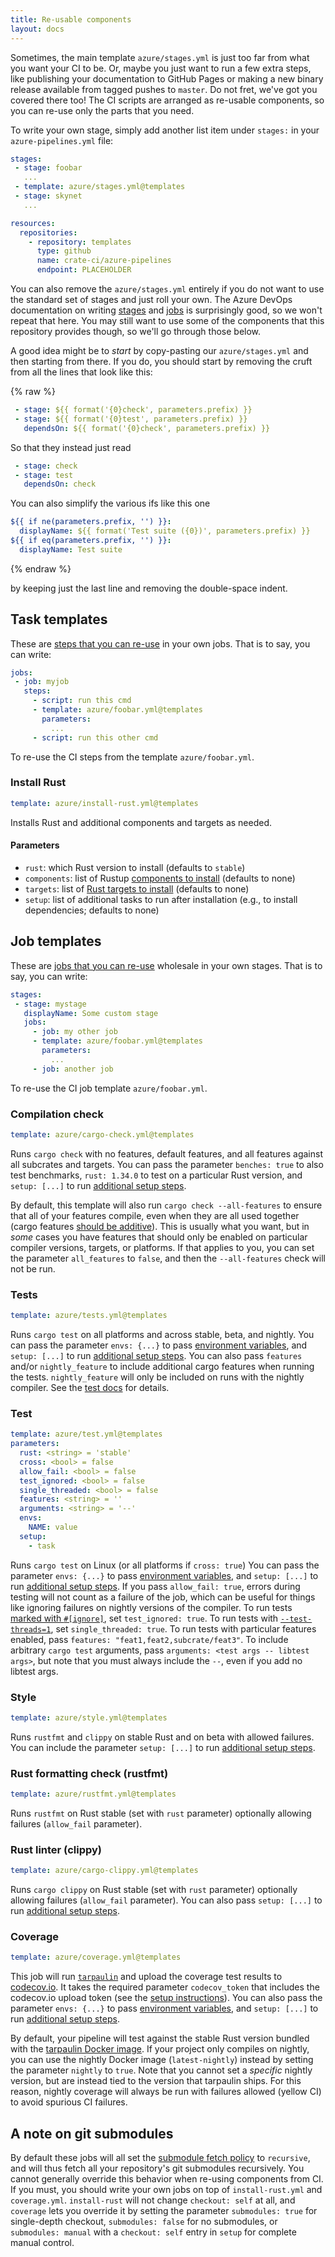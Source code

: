 ```yaml
---
title: Re-usable components
layout: docs
---
```


Sometimes, the main template `azure/stages.yml` is just too far from
what you want your CI to be. Or, maybe you just want to run a few extra
steps, like publishing your documentation to GitHub Pages or making a
new binary release available from tagged pushes to `master`. Do not
fret, we've got you covered there too! The CI scripts are arranged as
re-usable components, so you can re-use only the parts that you need.

To write your own stage, simply add another list item under `stages:`
in your `azure-pipelines.yml` file:


```yaml
stages:
 - stage: foobar
   ...
 - template: azure/stages.yml@templates
 - stage: skynet
   ...

resources:
  repositories:
    - repository: templates
      type: github
      name: crate-ci/azure-pipelines
      endpoint: PLACEHOLDER
```

You can also remove the `azure/stages.yml` entirely if you do not want
to use the standard set of stages and just roll your own. The Azure
DevOps documentation on writing
[stages](https://docs.microsoft.com/en-us/azure/devops/pipelines/process/stages)
and
[jobs](https://docs.microsoft.com/en-us/azure/devops/pipelines/process/phases)
is surprisingly good, so we won't repeat that here. You may still want
to use some of the components that this repository provides though, so
we'll go through those below.

A good idea might be to _start_ by copy-pasting our `azure/stages.yml`
and then starting from there. If you do, you should start by removing
the cruft from all the lines that look like this:

{% raw %}
```yaml
 - stage: ${{ format('{0}check', parameters.prefix) }}
 - stage: ${{ format('{0}test', parameters.prefix) }}
   dependsOn: ${{ format('{0}check', parameters.prefix) }}
```

So that they instead just read

```yaml
 - stage: check
 - stage: test
   dependsOn: check
```

You can also simplify the various ifs like this one

```yaml
${{ if ne(parameters.prefix, '') }}:
  displayName: ${{ format('Test suite ({0})', parameters.prefix) }}
${{ if eq(parameters.prefix, '') }}:
  displayName: Test suite
```
{% endraw %}

by keeping just the last line and removing the double-space indent.


## Task templates

These are [steps that you can
re-use](https://docs.microsoft.com/en-us/azure/devops/pipelines/process/templates#step-re-use)
in your own jobs. That is to say, you can write:

```yaml
jobs:
 - job: myjob
   steps:
     - script: run this cmd
     - template: azure/foobar.yml@templates
       parameters:
         ...
     - script: run this other cmd
```

To re-use the CI steps from the template `azure/foobar.yml`.

### Install Rust

```yaml
template: azure/install-rust.yml@templates
```

Installs Rust and additional components and targets as needed.

#### Parameters

 - `rust`: which Rust version to install (defaults to `stable`)
 - `components`: list of Rustup [components to install](https://rust-lang.github.io/rustup-components-history/) (defaults to none)
 - `targets`: list of [Rust targets to install](https://github.com/rust-lang/rustup.rs/#cross-compilation) (defaults to none)
 - `setup`: list of additional tasks to run after installation (e.g., to install dependencies; defaults to none)

## Job templates

These are [jobs that you can
re-use](https://docs.microsoft.com/en-us/azure/devops/pipelines/process/templates#job-reuse)
wholesale in your own stages. That is to say, you can write:

```yaml
stages:
 - stage: mystage
   displayName: Some custom stage
   jobs:
     - job: my other job
     - template: azure/foobar.yml@templates
       parameters:
         ...
     - job: another job
```

To re-use the CI job template `azure/foobar.yml`.

### Compilation check

```yaml
template: azure/cargo-check.yml@templates
```

Runs `cargo check` with no features, default features, and all features
against all subcrates and targets. You can pass the parameter `benches:
true` to also test benchmarks, `rust: 1.34.0` to test on a particular
Rust version, and `setup: [...]` to run [additional setup
steps](configuration.md#additional-setup-steps).

By default, this template will also run `cargo check --all-features` to
ensure that all of your features compile, even when they are all used
together (cargo features [should be
additive](https://github.com/rust-lang/cargo/issues/4328)). This is
usually what you want, but in _some_ cases you have features that should
only be enabled on particular compiler versions, targets, or platforms.
If that applies to you, you can set the parameter `all_features` to
`false`, and then the `--all-features` check will not be run.

### Tests

```yaml
template: azure/tests.yml@templates
```

Runs `cargo test` on all platforms and across stable, beta, and nightly.
You can pass the parameter `envs: {...}` to pass [environment
variables](configuration.md#environment-variables), and `setup: [...]`
to run [additional setup
steps](configuration.md#additional-setup-steps). You can also pass
`features` and/or `nightly_feature` to include additional cargo features
when running the tests. `nightly_feature` will only be included on runs
with the nightly compiler. See the [test docs](#test) for details. 

### Test

```yaml
template: azure/test.yml@templates
parameters:
  rust: <string> = 'stable'
  cross: <bool> = false
  allow_fail: <bool> = false
  test_ignored: <bool> = false
  single_threaded: <bool> = false
  features: <string> = ''
  arguments: <string> = '--'
  envs:
    NAME: value
  setup:
    - task
```

Runs `cargo test` on Linux (or all platforms if `cross: true`) You can
pass the parameter `envs: {...}` to pass [environment
variables](configuration.md#environment-variables), and `setup: [...]`
to run [additional setup
steps](configuration.md#additional-setup-steps). If you pass
`allow_fail: true`, errors during testing will not count as a failure of
the job, which can be useful for things like ignoring failures on
nightly versions of the compiler. To run tests [marked with
`#[ignore]`](https://doc.rust-lang.org/book/ch11-02-running-tests.html#ignoring-some-tests-unless-specifically-requested),
set `test_ignored: true`. To run tests with
[`--test-threads=1`](https://doc.rust-lang.org/book/ch11-02-running-tests.html#running-tests-in-parallel-or-consecutively),
set `single_threaded: true`. To run tests with particular features
enabled, pass `features: "feat1,feat2,subcrate/feat3"`.
To include arbitrary `cargo test` arguments, pass `arguments: <test args -- libtest args>`, but note that you must always include the `--`, even if you add no libtest args.

### Style

```yaml
template: azure/style.yml@templates
```

Runs `rustfmt` and `clippy` on stable Rust and on beta with allowed
failures. You can include the parameter `setup: [...]` to run
[additional setup steps](configuration.md#additional-setup-steps).

### Rust formatting check (rustfmt)

```yaml
template: azure/rustfmt.yml@templates
```

Runs `rustfmt` on Rust stable (set with `rust` parameter) optionally
allowing failures (`allow_fail` parameter).

### Rust linter (clippy)

```yaml
template: azure/cargo-clippy.yml@templates
```

Runs `cargo clippy` on Rust stable (set with `rust` parameter)
optionally allowing failures (`allow_fail` parameter). You can also pass
`setup: [...]` to run [additional setup
steps](configuration.md#additional-setup-steps).

### Coverage

```yaml
template: azure/coverage.yml@templates
```

This job will run [`tarpaulin`](https://github.com/xd009642/tarpaulin)
and upload the coverage test results to
[codecov.io](https://codecov.io/). It takes the required parameter
`codecov_token` that includes the codecov.io upload token (see the
[setup instructions](setup.md#code-coverage)). You can also pass the
parameter `envs: {...}` to pass [environment
variables](configuration.md#environment-variables), and `setup: [...]`
to run [additional setup
steps](configuration.md#additional-setup-steps).

By default, your pipeline will test against the stable Rust version
bundled with the [tarpaulin Docker
image](https://github.com/xd009642/tarpaulin#docker). If your project
only compiles on nightly, you can use the nightly Docker image
(`latest-nightly`) instead by setting the parameter `nightly` to `true`.
Note that you cannot set a _specific_ nightly version, but are instead
tied to the version that tarpaulin ships. For this reason, nightly
coverage will always be run with failures allowed (yellow CI) to avoid
spurious CI failures.

## A note on git submodules

By default these jobs will all set the [submodule fetch
policy](https://docs.microsoft.com/en-us/azure/devops/pipelines/repos/github#submodules)
to `recursive`, and will thus fetch all your repository's git submodules
recursively. You cannot generally override this behavior when re-using
components from CI. If you must, you should write your own jobs on top
of `install-rust.yml` and `coverage.yml`. `install-rust` will not change
`checkout: self` at all, and `coverage` lets you override it by setting
the parameter `submodules: true` for single-depth checkout, `submodules:
false` for no submodules, or `submodules: manual` with a `checkout:
self` entry in `setup` for complete manual control.
